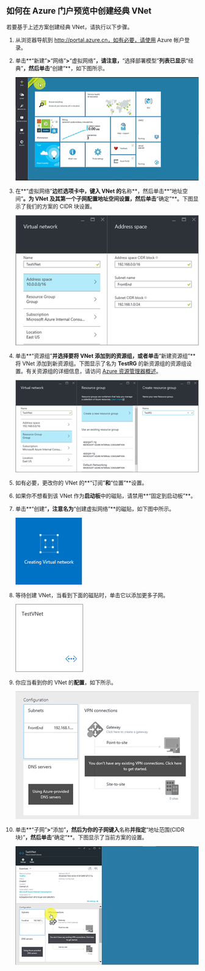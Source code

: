 <!-- Ibiza portal: tested -->

## <a name="how-to-create-a-classic-vnet-in-the-azure-portal"></a> 如何在 Azure 门户预览中创建经典 VNet

若要基于上述方案创建经典 VNet，请执行以下步骤。

1. 从浏览器导航到 http://portal.azure.cn，如有必要，请使用 Azure 帐户登录。
2. 单击**“新建”**>**“网络”**>**“虚拟网络”**，请注意，**“选择部署模型”**列表已显示**“经典”**，然后单击**“创建”**，如下图所示。

    ![在门户预览中创建 VNet](./media/virtual-networks-create-vnet-classic-pportal-include/vnet-create-pportal-figure1.gif)

3. 在**“虚拟网络”**边栏选项卡中，键入 VNet 的**名称**，然后单击**“地址空间”**。为 VNet 及其第一个子网配置地址空间设置，然后单击**“确定”**。下图显示了我们的方案的 CIDR 块设置。

    ![“地址空间”边栏选项卡](./media/virtual-networks-create-vnet-classic-pportal-include/vnet-create-pportal-figure2.png)

4. 单击**“资源组”**并选择要将 VNet 添加到的资源组，或者单击**“新建资源组”**将 VNet 添加到新资源组。下图显示了名为 **TestRG** 的新资源组的资源组设置。有关资源组的详细信息，请访问 [Azure 资源管理器概述](../articles/azure-resource-manager/resource-group-overview.md#resource-groups)。

    ![“创建资源组”边栏选项卡](./media/virtual-networks-create-vnet-classic-pportal-include/vnet-create-pportal-figure3.png)

5. 如有必要，更改你的 VNet 的**“订阅”**和**“位置”**设置。

6. 如果你不想看到该 VNet 作为**启动板**中的磁贴，请禁用**“固定到启动板”**。

7. 单击**“创建”**，注意名为**“创建虚拟网络”**的磁贴，如下图中所示。

    ![在门户预览中创建 VNet](./media/virtual-networks-create-vnet-classic-pportal-include/vnet-create-pportal-figure4.png)

8. 等待创建 VNet，当看到下面的磁贴时，单击它以添加更多子网。

    ![在门户预览中创建 VNet](./media/virtual-networks-create-vnet-classic-pportal-include/vnet-create-pportal-figure5.png)

9. 你应当看到你的 VNet 的**配置**，如下所示。

    ![在门户预览中创建 VNet](./media/virtual-networks-create-vnet-classic-pportal-include/vnet-create-pportal-figure6.png)

10. 单击**“子网”**>**“添加”**，然后为你的子网键入**名称**并指定**“地址范围(CIDR 块)”**，然后单击**“确定”**。下图显示了当前方案的设置。

    ![在门户预览中创建 VNet](./media/virtual-networks-create-vnet-classic-pportal-include/vnet-create-pportal-figure7.gif)

<!---HONumber=69-->